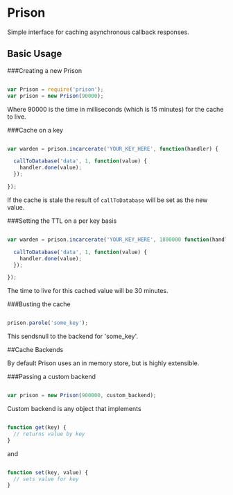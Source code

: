 # Prison

Simple interface for caching asynchronous callback responses.

## Basic Usage

###Creating a new Prison

```javascript

var Prison = require('prison');
var prison = new Prison(90000);

```

Where 90000 is the time in milliseconds (which is 15 minutes) for the cache to live.

###Cache on a key

```javascript

var warden = prison.incarcerate('YOUR_KEY_HERE', function(handler) {

  callToDatabase('data', 1, function(value) {
    handler.done(value);
  });

});

```

If the cache is stale the result of `callToDatabase` will be set as the new
value.

###Setting the TTL on a per key basis

```javascript

var warden = prison.incarcerate('YOUR_KEY_HERE', 1800000 function(handler) {

  callToDatabase('data', 1, function(value) {
    handler.done(value);
  });

});

```

The time to live for this cached value will be 30 minutes.

###Busting the cache

```javascript

prison.parole('some_key');

```

This sendsnull to the backend for 'some_key'.

##Cache Backends

By default Prison uses an in memory store, but is highly extensible.

###Passing a custom backend

```javascript

var prison = new Prison(900000, custom_backend);

```

Custom backend is any object that implements

```javascript

function get(key) {
  // returns value by key
}

```

and

```javascript

function set(key, value) {
  // sets value for key
}

```
